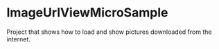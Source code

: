 ImageUrlViewMicroSample
=======================

Project that shows how to load and show pictures downloaded from the internet. 

